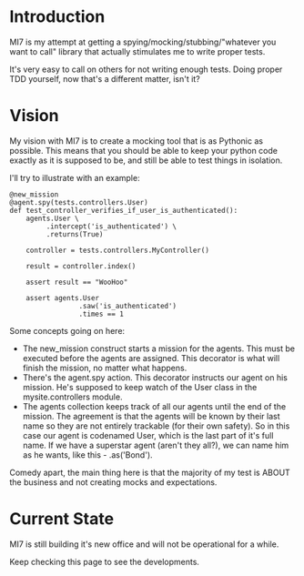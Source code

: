 Introduction
============

MI7 is my attempt at getting a spying/mocking/stubbing/"whatever you want to call"
library that actually stimulates me to write proper tests.

It's very easy to call on others for not writing enough tests. Doing proper TDD yourself,
now that's a different matter, isn't it?

Vision
======

My vision with MI7 is to create a mocking tool that is as Pythonic as possible.
This means that you should be able to keep your python code exactly as it is
supposed to be, and still be able to test things in isolation.

I'll try to illustrate with an example:

    @new_mission
    @agent.spy(tests.controllers.User)
    def test_controller_verifies_if_user_is_authenticated():
        agents.User \
             .intercept('is_authenticated') \
             .returns(True)

        controller = tests.controllers.MyController()

        result = controller.index()

        assert result == "WooHoo"

        assert agents.User
                     .saw('is_authenticated')
                     .times == 1

Some concepts going on here:

* The new_mission construct starts a mission for the agents. This must be
  executed before the agents are assigned. This decorator is what will finish
  the mission, no matter what happens.
* There's the agent.spy action. This decorator instructs our agent on his
mission. He's supposed to keep watch of the User class in the
mysite.controllers module.
* The agents collection keeps track of all our agents until the end of the
mission. The agreement is that the agents will be known by their last name so
they are not entirely trackable (for their own safety). So in this case our
agent
is codenamed User, which is the last part of it's full name. If we have a
superstar agent (aren't they all?), we can name him as he wants, like this -
.as('Bond').

Comedy apart, the main thing here is that the majority of my test is ABOUT the
business and not creating mocks and expectations.

Current State
=============

MI7 is still building it's new office and will not be operational for a while.

Keep checking this page to see the developments.
